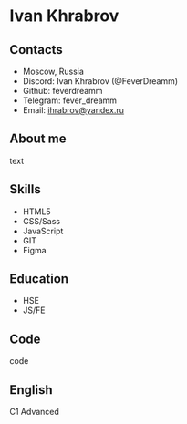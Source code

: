 # Ivan Khrabrov
## Contacts
* Moscow, Russia
* Discord: Ivan Khrabrov (@FeverDreamm)
* Github: feverdreamm
* Telegram: fever_dreamm
* Email: ihrabrov@yandex.ru
## About me
text
## Skills
* HTML5
* CSS/Sass
* JavaScript
* GIT
* Figma
## Education
* HSE
* JS/FE
## Code
code
## English
С1 Advanced
